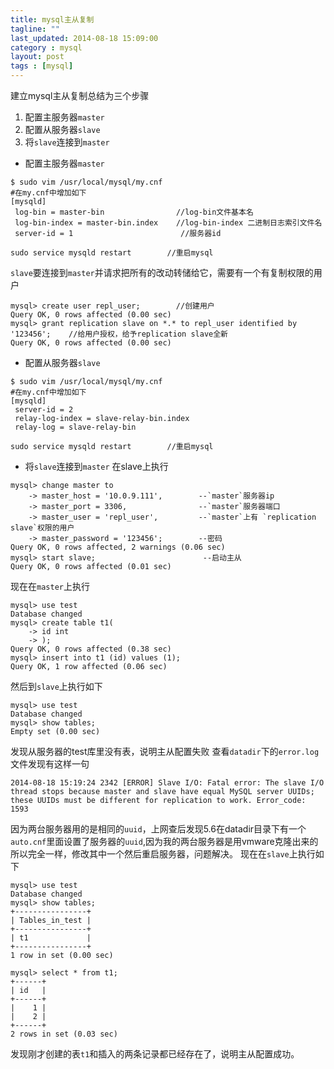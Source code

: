 ```yaml
---
title: mysql主从复制
tagline: ""
last_updated: 2014-08-18 15:09:00
category : mysql
layout: post
tags : [mysql]
---
```

建立mysql主从复制总结为三个步骤

 1. 配置主服务器`master`
 2. 配置从服务器`slave`
 3. 将`slave`连接到`master`


<!--more-->

 

 - 配置主服务器`master`

```shell
$ sudo vim /usr/local/mysql/my.cnf
#在my.cnf中增加如下
[mysqld]
 log-bin = master-bin                //log-bin文件基本名
 log-bin-index = master-bin.index    //log-bin-index 二进制日志索引文件名
 server-id = 1                        //服务器id

sudo service mysqld restart        //重启mysql
```
`slave`要连接到`master`并请求把所有的改动转储给它，需要有一个有复制权限的用户
```mysql
mysql> create user repl_user;        //创建用户
Query OK, 0 rows affected (0.00 sec)
mysql> grant replication slave on *.* to repl_user identified by '123456';    //给用户授权，给予replication slave全新
Query OK, 0 rows affected (0.00 sec)
```
 

 - 配置从服务器`slave`

```shell
$ sudo vim /usr/local/mysql/my.cnf
#在my.cnf中增加如下
[mysqld]
 server-id = 2
 relay-log-index = slave-relay-bin.index
 relay-log = slave-relay-bin

sudo service mysqld restart        //重启mysql
```
 

 - 将`slave`连接到`master`
在slave上执行
```mysql
mysql> change master to
    -> master_host = '10.0.9.111',        --`master`服务器ip
    -> master_port = 3306,                --`master`服务器端口
    -> master_user = 'repl_user',         --`master`上有 `replication slave`权限的用户
    -> master_password = '123456';        --密码
Query OK, 0 rows affected, 2 warnings (0.06 sec)
mysql> start slave;                        --启动主从
Query OK, 0 rows affected (0.01 sec)
```
现在在`master`上执行
```mysql
mysql> use test
Database changed
mysql> create table t1(
    -> id int
    -> );
Query OK, 0 rows affected (0.38 sec)
mysql> insert into t1 (id) values (1);
Query OK, 1 row affected (0.06 sec)
```
然后到`slave`上执行如下
```mysql
mysql> use test
Database changed
mysql> show tables;
Empty set (0.00 sec)
```
发现从服务器的test库里没有表，说明主从配置失败
查看`datadir`下的`error.log`文件发现有这样一句
```
2014-08-18 15:19:24 2342 [ERROR] Slave I/O: Fatal error: The slave I/O thread stops because master and slave have equal MySQL server UUIDs; these UUIDs must be different for replication to work. Error_code: 1593
```
因为两台服务器用的是相同的`uuid`，上网查后发现5.6在datadir目录下有一个`auto.cnf`里面设置了服务器的`uuid`,因为我的两台服务器是用vmware克隆出来的  所以完全一样，修改其中一个然后重启服务器，问题解决。
现在在`slave`上执行如下
```mysql
mysql> use test
Database changed
mysql> show tables;
+----------------+
| Tables_in_test |
+----------------+
| t1             |
+----------------+
1 row in set (0.00 sec)

mysql> select * from t1;
+------+
| id   |
+------+
|    1 |
|    2 |
+------+
2 rows in set (0.03 sec)
```
发现刚才创建的表`t1`和插入的两条记录都已经存在了，说明主从配置成功。
